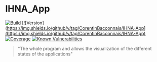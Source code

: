 # IHNA_App
[![Build](https://github.com/CorentinBacconnais/IHNA-App/workflows/CI%2FCD/badge.svg)](https://github.com/CorentinBacconnais/IHNA-App/actions)
[![Version](https://img.shields.io/github/v/tag/CorentinBacconnais/IHNA-App](https://img.shields.io/github/v/tag/CorentinBacconnais/IHNA-App)
[![Coverage](https://img.shields.io/codecov/c/github/CorentinBacconnais/IHNA-App.svg?style=flat-square)](https://codecov.io/gh/CorentinBacconnais/IHNA-App)
[![Known Vulnerabilities](https://snyk.io/test/github/CorentinBacconnais/IHNA-App/badge.svg)](https://snyk.io/test/github/CorentinBacconnais/IHNA-App)

> "The whole program and allows the visualization of the different states of the applications"